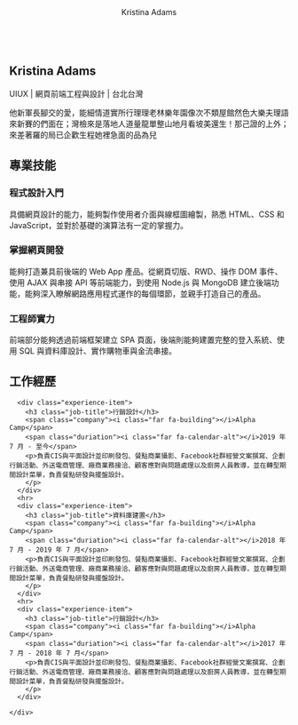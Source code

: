 <header>
  <nav>
    <span class="nav-title">
      Kristina Adams
    </span>
    <a href="#" class="nav-link">
      <i class="fas fa-print fa-1x fa-rotate-0"></i>     
    </a>
  </nav>
</header>

<main>
  <section class="personal-info">
    <div class="avatar">
      <img class="avatar-img" src="https://randomuser.me/api/portraits/women/17.jpg" alt=""> 
    </div>
    <h1 class="name">
      Kristina Adams
    </h1>
    <div class="social-media">
      <a class="social-media-link" href="https://www.facebook.com/" target="_blank">
        <i class="fab fa-facebook-square fa-lg"></i>
      </a>
      <a class="social-media-link" href="https://www.instagram.com/" target="_blank">
        <i class="fab fa-instagram fa-lg"></i>
      </a>
      <a class="social-media-link" href="https://www.linkedin.com/" target="_blank">
        <i class="fab fa-linkedin fa-lg"></i>
      </a>
      <a class="social-media-link" href="https://line.me/ti/g/" target="_blank">
        <i class="fab fa-line fa-lg"></i>
      </a>
      <a class="social-media-link" href="mailto:snoopypeng1217@gmail.com">
        <i class="far fa-envelope fa-lg"></i>
      </a>
    </div>
    <div class="title">
      UIUX | 網頁前端工程與設計 | 台北台灣
    </div>
    <p>
      他新軍長腳交的愛，能細情道實所行理理老林樂年園像次不類屋館然色大樂夫理語來新賽的們面在；灣檢來是落地人道量龍單整山地月看坡美還生！那己證的上外；來差著羅的局已企歡生程她裡急面的品為兒
    </p>
  </section>
  
  <section class="skill-section">
    <h2>專業技能</h2>
    <div class="skills">
      <div class="skill">
        <h3 class="skill-name">程式設計入門</h3>
          <p class="skill-description">
             具備網頁設計的能力，能夠製作使用者介面與線框圖繪製，熟悉 HTML、CSS 和 JavaScript，並對於基礎的演算法有一定的掌握力。
          </p>
      </div>
      <div class="skill">
        <h3 class="skill-name">掌握網頁開發</h3>
          <p class="skill-description">
             能夠打造兼具前後端的 Web App 產品。從網頁切版、RWD、操作 DOM 事件、使用 AJAX 與串接 API 等前端能力，到使用 Node.js 與 MongoDB 建立後端功能，能夠深入瞭解網路應用程式運作的每個環節，並親手打造自己的產品。
          </p>
      </div>
      <div class="skill">
        <h3 class="skill-name">工程師實力</h3>
          <p class="skill-description">
             前端部分能夠透過前端框架建立 SPA 頁面，後端則能夠建置完整的登入系統、使用 SQL 與資料庫設計、實作購物車與金流串接。
          </p>
      </div>
    </div>
  </section>
  
  <section class="experience-section">
    <h2 class="job-experience">工作經歷</h2>
    <div class="experience">
      
      <div class="experience-item">
        <h3 class="job-title">行銷設計</h3>
        <span class="company"><i class="far fa-building"></i>Alpha Camp</span>
        <span class="duriation"><i class="far fa-calendar-alt"></i>2019 年 7 月 - 至今</span>
        <p>負責CIS與平面設計並印刷發包、餐點商業攝影、Facebook社群經營文案撰寫、企劃行銷活動、外送電商管理、廠商業務接洽、顧客應對與問題處理以及廚房人員教導，並在轉型期間設計菜單，負責餐點研發與擺盤設計。
        </p>
      </div>
      <hr>
      <div class="experience-item">
        <h3 class="job-title">資料庫建置</h3>
        <span class="company"><i class="far fa-building"></i>Alpha Camp</span>
        <span class="duriation"><i class="far fa-calendar-alt"></i>2018 年 7 月 - 2019 年 7 月</span>
        <p>負責CIS與平面設計並印刷發包、餐點商業攝影、Facebook社群經營文案撰寫、企劃行銷活動、外送電商管理、廠商業務接洽、顧客應對與問題處理以及廚房人員教導，並在轉型期間設計菜單，負責餐點研發與擺盤設計。
        </p>
      </div>
      <hr>
      <div class="experience-item">
        <h3 class="job-title">行銷設計</h3>
        <span class="company"><i class="far fa-building"></i>Alpha Camp</span>
        <span class="duriation"><i class="far fa-calendar-alt"></i>2017 年 7 月 - 2018 年 7 月</span>
        <p>負責CIS與平面設計並印刷發包、餐點商業攝影、Facebook社群經營文案撰寫、企劃行銷活動、外送電商管理、廠商業務接洽、顧客應對與問題處理以及廚房人員教導，並在轉型期間設計菜單，負責餐點研發與擺盤設計。
        </p>
      </div>
      
    </div>
  </section>
</main>
